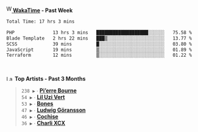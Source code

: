 <img src="https://github.com/dxnter/dxnter/assets/17434202/67b21fa4-d36d-46f9-9dec-f23d976b00ef" alt="WakaTime Logo" width="14" height="18"/><a href="https://wakatime.com/@dxnter" target="_blank"><strong> WakaTime</strong></a><strong> - Past Week</strong>

<!--START_SECTION:waka-->

```txt
Total Time: 17 hrs 3 mins

PHP              13 hrs 3 mins   ███████████████████░░░░░░   75.58 %
Blade Template   2 hrs 22 mins   ███▒░░░░░░░░░░░░░░░░░░░░░   13.77 %
SCSS             39 mins         █░░░░░░░░░░░░░░░░░░░░░░░░   03.80 %
JavaScript       19 mins         ▒░░░░░░░░░░░░░░░░░░░░░░░░   01.89 %
Terraform        12 mins         ▒░░░░░░░░░░░░░░░░░░░░░░░░   01.22 %
```

<!--END_SECTION:waka-->

<br/>

<!--START_LASTFM_ARTISTS:{"period": "3month", "rows": 6}-->
<a href="https://last.fm" target="_blank"><img src="https://user-images.githubusercontent.com/17434202/215290617-e793598d-d7c9-428f-9975-156db1ba89cc.svg" alt="Last.fm Logo" width="18" height="13"/></a> **Top Artists - Past 3 Months**

> `238 ▶️` ∙ **[Pi’erre Bourne](https://www.last.fm/music/Pi%E2%80%99erre+Bourne)**<br/>
> `54 ▶️` ∙ **[Lil Uzi Vert](https://www.last.fm/music/Lil+Uzi+Vert)**<br/>
> `53 ▶️` ∙ **[Bones](https://www.last.fm/music/Bones)**<br/>
> `47 ▶️` ∙ **[Ludwig Göransson](https://www.last.fm/music/Ludwig+G%C3%B6ransson)**<br/>
> `46 ▶️` ∙ **[Cochise](https://www.last.fm/music/Cochise)**<br/>
> `36 ▶️` ∙ **[Charli XCX](https://www.last.fm/music/Charli+XCX)**<br/>
<!--END_LASTFM_ARTISTS-->
